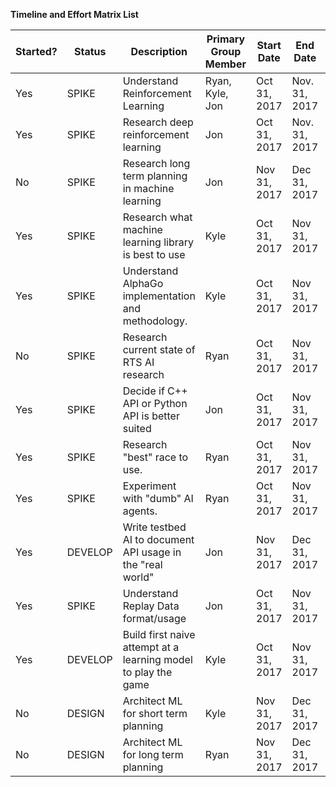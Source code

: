 **Timeline and Effort Matrix List**

 | Started? | Status | Description | Primary Group Member | Start Date | End Date | Ryan's Effort | Kyle's Effort | Jon's Effort |
 | -------- | ------ | ----------- | -------------------- | ---------- | -------- | ------------- | ------------- | ------------ |
 | Yes | SPIKE | Understand Reinforcement Learning | Ryan, Kyle, Jon | Oct 31, 2017 | Nov. 31, 2017 | 33.33% | 33.33% | 33.33% |
 | Yes  | SPIKE | Research deep reinforcement learning | Jon | Oct 31, 2017 | Nov. 31, 2017 | 10% | 10% | 80% |
 | No | SPIKE | Research long term planning in machine learning | Jon | Nov 31, 2017 | Dec 31, 2017 | 10% | 10% | 80% |
 | Yes | SPIKE | Research what machine learning library is best to use | Kyle | Oct 31, 2017 | Nov 31, 2017 | 5% | 90% | 5% |
 | Yes | SPIKE | Understand AlphaGo implementation and methodology. | Kyle | Oct 31, 2017 | Nov 31, 2017 | 15% | 70% | 15% |
 | No | SPIKE | Research current state of RTS AI research | Ryan | Oct 31, 2017 | Nov 31, 2017 | 80% | 10% | 10% |
 | Yes | SPIKE | Decide if C++ API or Python API is better suited   | Jon | Oct 31, 2017 | Nov 31, 2017 | 15% | 15% | 70% |
 | Yes | SPIKE | Research "best" race to use. | Ryan | Oct 31, 2017 | Nov 31, 2017 | 70% | 15% | 15% |
 | Yes | SPIKE | Experiment with "dumb" AI agents. | Ryan | Oct 31, 2017 | Nov 31, 2017 | 65% | 10% | 25% |
 | Yes | DEVELOP | Write testbed AI to document API usage in the "real world" | Jon | Nov 31, 2017 | Dec 31, 2017 | 10% | 10% | 80% |
 | Yes | SPIKE | Understand Replay Data format/usage | Jon | Oct 31, 2017 | Nov 31, 2017 | 10% | 10% | 80% |
 | Yes | DEVELOP | Build first naive attempt at a learning model to play the game | Kyle | Oct 31, 2017 | Nov 31, 2017 | 15% | 70% | 15% |
 | No | DESIGN | Architect ML for short term planning | Kyle | Nov 31, 2017 | Dec 31, 2017 | 15% | 70% | 15% |
 | No | DESIGN | Architect ML for long term planning | Ryan | Nov 31, 2017 | Dec 31, 2017 | 70% | 15% | 15% |
